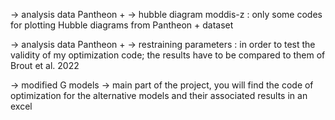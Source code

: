 -> analysis data Pantheon + -> hubble diagram moddis-z : only some codes for plotting Hubble diagrams from Pantheon + dataset

-> analysis data Pantheon + -> restraining parameters : in order to test the validity of my optimization code; the results have to be compared to them of Brout et al. 2022

-> modified G models -> main part of the project, you will find the code of optimization for the alternative models and their associated results in an excel
